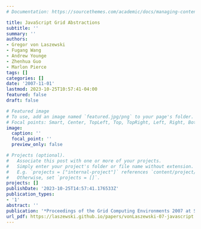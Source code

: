 ```yaml
---
# Documentation: https://sourcethemes.com/academic/docs/managing-content/

title: JavaScript Grid Abstractions
subtitle: ''
summary: ''
authors:
- Gregor von Laszewski
- Fugang Wang
- Andrew Younge
- Zhenhua Guo
- Marlon Pierce
tags: []
categories: []
date: '2007-11-01'
lastmod: 2023-10-25T10:57:41-04:00
featured: false
draft: false

# Featured image
# To use, add an image named `featured.jpg/png` to your page's folder.
# Focal points: Smart, Center, TopLeft, Top, TopRight, Left, Right, BottomLeft, Bottom, BottomRight.
image:
  caption: ''
  focal_point: ''
  preview_only: false

# Projects (optional).
#   Associate this post with one or more of your projects.
#   Simply enter your project's folder or file name without extension.
#   E.g. `projects = ["internal-project"]` references `content/project/deep-learning/index.md`.
#   Otherwise, set `projects = []`.
projects: []
publishDate: '2023-10-25T14:57:41.176533Z'
publication_types:
- '1'
abstract: ''
publication: '*Proceedings of the Grid Computing Environments 2007 at SC07*'
url_pdf: https://laszewski.github.io/papers/vonLaszewski-07-javascript.pdf
---
```

